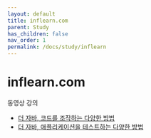 ```yaml
---
layout: default
title: inflearn.com
parent: Study
has_children: false
nav_order: 1
permalink: /docs/study/inflearn
---
```


# inflearn.com
동영상 강의
- [더 자바, 코드를 조작하는 다양한 방법](https://www.inflearn.com/course/the-java-code-manipulation/dashboard)
- [더 자바, 애플리케이션을 테스트하는 다양한 방법](https://www.inflearn.com/course/the-java-application-test/dashboard)